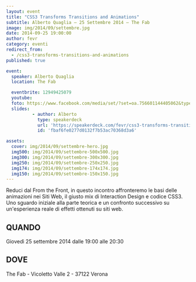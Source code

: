 ```yaml
---
layout: event
title: "CSS3 Transforms Transitions and Animations"
subtitle: Alberto Quaglia – 25 Settembre 2014 – The Fab
image: img/2014/09/settembre.jpg
date: 2014-09-25 19:00:00
author: fevr
category: eventi
redirect_from:
  - /css3-transforms-transitions-and-animations
published: true

event:
  speaker: Alberto Quaglia
  location: The Fab

  eventbrite: 12949425079
  youtube:
  foto: https://www.facebook.com/media/set/?set=oa.756601144405062&type=1
  slides:
          - author: Alberto
            type: speakerdeck
            url: 'https://speakerdeck.com/fevr/css3-transforms-transitions-and-animations'
            id: 'fbaf6fe0277d0132f7b53ac70368d3a6'

assets:
  cover: img/2014/09/settembre-hero.jpg
  img500: img/2014/09/settembre-500x500.jpg
  img300: img/2014/09/settembre-300x300.jpg
  img250: img/2014/09/settembre-250x250.jpg
  img174: img/2014/09/settembre-174x174.jpg
  img150: img/2014/09/settembre-150x150.jpg
---
```


Reduci dal From the Front, in questo incontro affronteremo le basi delle animazioni nei Siti Web,
il giusto mix di Interaction Design e codice CSS3. Uno sguardo iniziale alla parte teorica e un
confronto successivo su un'esperienza reale di effetti ottenuti su siti web.

## QUANDO
Giovedì 25 settembre 2014 dalle 19:00 alle 20:30

## DOVE
The Fab - Vicoletto Valle 2 - 37122 Verona